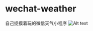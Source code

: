 # wechat-weather
自己捉摸着玩的微信天气小程序
![Alt text](https://github.com/bodekjan/wechat-weather/blob/master/screenshot/1.jpg)